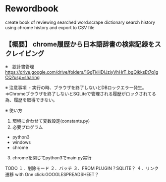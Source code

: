 # Rewordbook
create book of reviewing searched word:scrape dictionary search history using chrome history and export to CSV file

【概要】 
chrome履歴から日本語辞書の検索記録をスクレイピング
---

※　設計書管理
https://drive.google.com/drive/folders/1GgTkHDIJzjyVhHrT_bgQikksEt7q1gCQ?usp=sharing


※ 注意事項
・実行の時、ブラウザを終了しないとDBロックエラー発生。
⇒Chromeブラウザを終了しないとSQLiteで管理される履歴がロックされてる為、履歴を取得できない。


※ 使い方
1. 環境に合わせて変数設定(constants.py)
2. 必要プログラム
 - python3
 - windows
 - chrome
3. chromeを閉じてpython3でmain.py実行

TODO
１．削除モード
２．バッチ
３．FROM PLUGIN？SQLITE？
４．リンク遷移 with One click:GOOGLESPREADSHEET？
